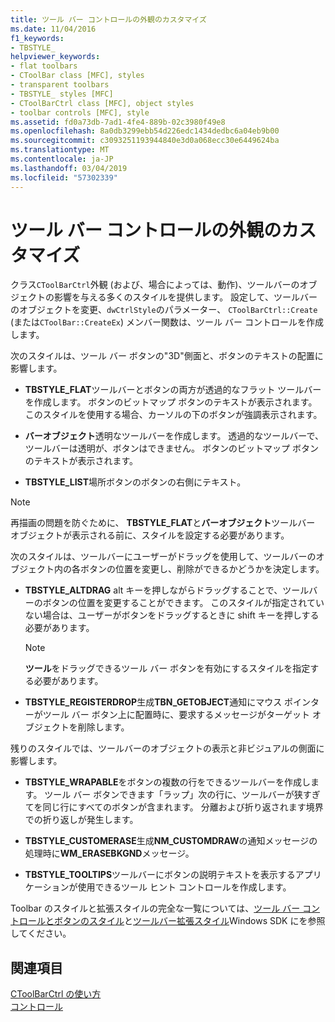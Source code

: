```yaml
---
title: ツール バー コントロールの外観のカスタマイズ
ms.date: 11/04/2016
f1_keywords:
- TBSTYLE_
helpviewer_keywords:
- flat toolbars
- CToolBar class [MFC], styles
- transparent toolbars
- TBSTYLE_ styles [MFC]
- CToolBarCtrl class [MFC], object styles
- toolbar controls [MFC], style
ms.assetid: fd0a73db-7ad1-4fe4-889b-02c3980f49e8
ms.openlocfilehash: 8a0db3299ebb54d226edc1434dedbc6a04eb9b00
ms.sourcegitcommit: c3093251193944840e3d0a068ecc30e6449624ba
ms.translationtype: MT
ms.contentlocale: ja-JP
ms.lasthandoff: 03/04/2019
ms.locfileid: "57302339"
---
```

# <a name="customizing-the-appearance-of-a-toolbar-control"></a>ツール バー コントロールの外観のカスタマイズ

クラス`CToolBarCtrl`外観 (および、場合によっては、動作)、ツールバーのオブジェクトの影響を与える多くのスタイルを提供します。 設定して、ツールバーのオブジェクトを変更、`dwCtrlStyle`のパラメーター、 `CToolBarCtrl::Create` (または`CToolBar::CreateEx`) メンバー関数は、ツール バー コントロールを作成します。

次のスタイルは、ツール バー ボタンの"3D"側面と、ボタンのテキストの配置に影響します。

- **TBSTYLE_FLAT**ツールバーとボタンの両方が透過的なフラット ツールバーを作成します。 ボタンのビットマップ ボタンのテキストが表示されます。 このスタイルを使用する場合、カーソルの下のボタンが強調表示されます。

- **バーオブジェクト**透明なツールバーを作成します。 透過的なツールバーで、ツールバーは透明が、ボタンはできません。 ボタンのビットマップ ボタンのテキストが表示されます。

- **TBSTYLE_LIST**場所ボタンのボタンの右側にテキスト。

> [!NOTE]
>  再描画の問題を防ぐために、 **TBSTYLE_FLAT**と**バーオブジェクト**ツールバー オブジェクトが表示される前に、スタイルを設定する必要があります。

次のスタイルは、ツールバーにユーザーがドラッグを使用して、ツールバーのオブジェクト内の各ボタンの位置を変更し、削除ができるかどうかを決定します。

- **TBSTYLE_ALTDRAG** alt キーを押しながらドラッグすることで、ツールバーのボタンの位置を変更することができます。 このスタイルが指定されていない場合は、ユーザーがボタンをドラッグするときに shift キーを押しする必要があります。

    > [!NOTE]
    >  **ツール**をドラッグできるツール バー ボタンを有効にするスタイルを指定する必要があります。

- **TBSTYLE_REGISTERDROP**生成**TBN_GETOBJECT**通知にマウス ポインターがツール バー ボタン上に配置時に、要求するメッセージがターゲット オブジェクトを削除します。

残りのスタイルでは、ツールバーのオブジェクトの表示と非ビジュアルの側面に影響します。

- **TBSTYLE_WRAPABLE**をボタンの複数の行をできるツールバーを作成します。 ツール バー ボタンできます「ラップ」次の行に、ツールバーが狭すぎてを同じ行にすべてのボタンが含まれます。 分離および折り返されます境界での折り返しが発生します。

- **TBSTYLE_CUSTOMERASE**生成**NM_CUSTOMDRAW**の通知メッセージの処理時に**WM_ERASEBKGND**メッセージ。

- **TBSTYLE_TOOLTIPS**ツールバーにボタンの説明テキストを表示するアプリケーションが使用できるツール ヒント コントロールを作成します。

Toolbar のスタイルと拡張スタイルの完全な一覧については、[ツール バー コントロールとボタンのスタイル](/windows/desktop/Controls/toolbar-control-and-button-styles)と[ツールバー拡張スタイル](/windows/desktop/Controls/toolbar-extended-styles)Windows SDK にを参照してください。

## <a name="see-also"></a>関連項目

[CToolBarCtrl の使い方](../mfc/using-ctoolbarctrl.md)<br/>
[コントロール](../mfc/controls-mfc.md)
